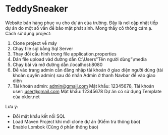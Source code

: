 # TeddySneaker
Website bán hàng phục vụ cho dự án của trường. Đây là nơi cập nhật tiếp dự án do một số vấn đề bảo mật phát sinh. Mong thầy cô thông cảm ạ.
Cách sử dụng project:

1. Clone project về máy
2. Chạy file sql bằng Sql Server
3. Thay đổi cấu hình trong file application.properties
4. Dán file upload vàd đường dẫn C:\Users\"Tên người dùng"\media
5. Chạy bài và mở đường dẫn /localhost:8080
6. Để vào trang admin cần đăng nhập tài khoản ở giao diện người dùng (tài khoản quyền admin) sau đó nhấn Admin ở thanh Navbar để vào giao diện
7. Tài khoản admin: admin@gmail.com Mật khẩu: 12345678, Tài khoản user: user@gmail.com Mật khẩu: 12345678 Dự án có sử dụng Template của okler.net

Lưu ý:
* Đổi mật khẩu kết nối SQL
* Load Maven Project khi mới clone dự án (Kiểm tra thông báo)
* Enable Lombok (Cũng ở phần thông báo)
